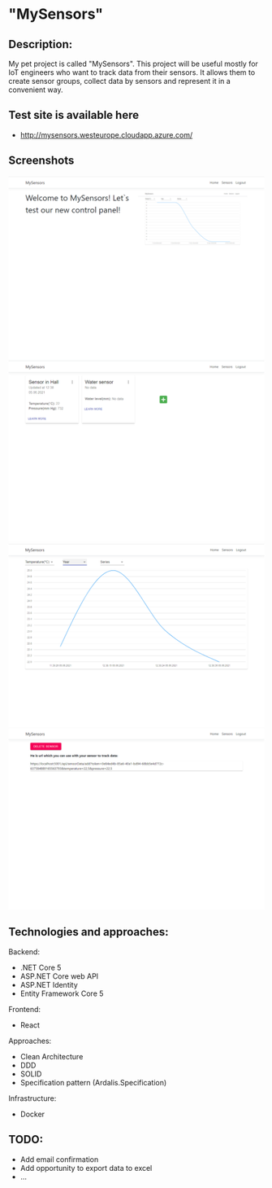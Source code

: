 # "MySensors"

## Description:
My pet project is called "MySensors". This project will be useful mostly for IoT engineers who want to track data from their sensors. It allows them to create sensor groups, collect data by sensors and represent it in a convenient way.

## Test site is available here

- http://mysensors.westeurope.cloudapp.azure.com/

## Screenshots

![Alt text](/screenshots/screen1.png?raw=true "Main page")
![Alt text](/screenshots/screen2.png?raw=true "Sensors page")
![Alt text](/screenshots/screen3.png?raw=true "Sensor data")
![Alt text](/screenshots/screen4.png?raw=true "URL with GET request for sensor")

## Technologies and approaches:
Backend:
- .NET Core 5
- ASP.NET Core web API
- ASP.NET Identity
- Entity Framework Core 5

Frontend:
- React

Approaches:
- Clean Architecture
- DDD
- SOLID
- Specification pattern (Ardalis.Specification)

Infrastructure:
- Docker

## TODO:
- Add email confirmation
- Add opportunity to export data to excel
- ...